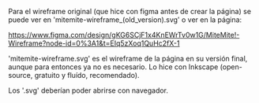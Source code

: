 Para el wireframe original (que hice con figma antes de crear la página) se puede ver en 'mitemite-wireframe_(old_version).svg' o ver en la página:

https://www.figma.com/design/gKG6SCjF1x4KnEWrTv0w1G/MiteMite!-Wireframe?node-id=0%3A1&t=EIq5zXoq1QuHc2fX-1



'mitemite-wireframe.svg' es el wireframe de la página en su versión final, aunque para entonces ya no es necesario. Lo hice con Inkscape (open-source, gratuito y fluído, recomendado).

Los '.svg' deberían poder abrirse con navegador. 